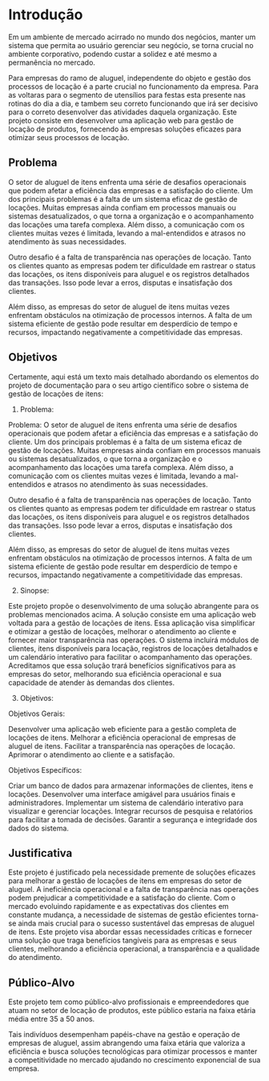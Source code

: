 # Introdução

Em um ambiente de mercado acirrado no mundo dos negócios, manter um sistema que permita ao usuário gerenciar seu negócio, se torna crucial no ambiente corporativo, podendo custar a solidez e até mesmo a permanência no mercado.

Para empresas do ramo de aluguel, independente do objeto e gestão dos processos de locação é a parte crucial no funcionamento da empresa. Para as voltaras para o segmento de utensílios para festas esta presente nas rotinas do dia a dia, e tambem seu correto funcionando que irá ser decisivo para o correto desenvolver das atividades daquela organização.
Este projeto consiste em desenvolver uma aplicação web para gestão de locação de produtos, fornecendo às empresas soluções eficazes para otimizar seus processos de locação.

## Problema

O setor de aluguel de itens enfrenta uma série de desafios operacionais que podem afetar a eficiência das empresas e a satisfação do cliente. Um dos principais problemas é a falta de um sistema eficaz de gestão de locações. Muitas empresas ainda confiam em processos manuais ou sistemas desatualizados, o que torna a organização e o acompanhamento das locações uma tarefa complexa. Além disso, a comunicação com os clientes muitas vezes é limitada, levando a mal-entendidos e atrasos no atendimento às suas necessidades.

Outro desafio é a falta de transparência nas operações de locação. Tanto os clientes quanto as empresas podem ter dificuldade em rastrear o status das locações, os itens disponíveis para aluguel e os registros detalhados das transações. Isso pode levar a erros, disputas e insatisfação dos clientes.

Além disso, as empresas do setor de aluguel de itens muitas vezes enfrentam obstáculos na otimização de processos internos. A falta de um sistema eficiente de gestão pode resultar em desperdício de tempo e recursos, impactando negativamente a competitividade das empresas.

## Objetivos


Certamente, aqui está um texto mais detalhado abordando os elementos do projeto de documentação para o seu artigo científico sobre o sistema de gestão de locações de itens:

1. Problema:

Problema:
O setor de aluguel de itens enfrenta uma série de desafios operacionais que podem afetar a eficiência das empresas e a satisfação do cliente. Um dos principais problemas é a falta de um sistema eficaz de gestão de locações. Muitas empresas ainda confiam em processos manuais ou sistemas desatualizados, o que torna a organização e o acompanhamento das locações uma tarefa complexa. Além disso, a comunicação com os clientes muitas vezes é limitada, levando a mal-entendidos e atrasos no atendimento às suas necessidades.

Outro desafio é a falta de transparência nas operações de locação. Tanto os clientes quanto as empresas podem ter dificuldade em rastrear o status das locações, os itens disponíveis para aluguel e os registros detalhados das transações. Isso pode levar a erros, disputas e insatisfação dos clientes.

Além disso, as empresas do setor de aluguel de itens muitas vezes enfrentam obstáculos na otimização de processos internos. A falta de um sistema eficiente de gestão pode resultar em desperdício de tempo e recursos, impactando negativamente a competitividade das empresas.

2. Sinopse:


Este projeto propõe o desenvolvimento de uma solução abrangente para os problemas mencionados acima. A solução consiste em uma aplicação web voltada para a gestão de locações de itens. Essa aplicação visa simplificar e otimizar a gestão de locações, melhorar o atendimento ao cliente e fornecer maior transparência nas operações. O sistema incluirá módulos de clientes, itens disponíveis para locação, registros de locações detalhados e um calendário interativo para facilitar o acompanhamento das operações. Acreditamos que essa solução trará benefícios significativos para as empresas do setor, melhorando sua eficiência operacional e sua capacidade de atender às demandas dos clientes.

3. Objetivos:

Objetivos Gerais:

Desenvolver uma aplicação web eficiente para a gestão completa de locações de itens.
Melhorar a eficiência operacional de empresas de aluguel de itens.
Facilitar a transparência nas operações de locação.
Aprimorar o atendimento ao cliente e a satisfação.

Objetivos Específicos:

Criar um banco de dados para armazenar informações de clientes, itens e locações.
Desenvolver uma interface amigável para usuários finais e administradores.
Implementar um sistema de calendário interativo para visualizar e gerenciar locações.
Integrar recursos de pesquisa e relatórios para facilitar a tomada de decisões.
Garantir a segurança e integridade dos dados do sistema.

## Justificativa

Este projeto é justificado pela necessidade premente de soluções eficazes para melhorar a gestão de locações de itens em empresas do setor de aluguel. A ineficiência operacional e a falta de transparência nas operações podem prejudicar a competitividade e a satisfação do cliente. Com o mercado evoluindo rapidamente e as expectativas dos clientes em constante mudança, a necessidade de sistemas de gestão eficientes torna-se ainda mais crucial para o sucesso sustentável das empresas de aluguel de itens. Este projeto visa abordar essas necessidades críticas e fornecer uma solução que traga benefícios tangíveis para as empresas e seus clientes, melhorando a eficiência operacional, a transparência e a qualidade do atendimento.



## Público-Alvo

Este projeto tem como público-alvo profissionais e empreendedores que atuam no setor de locação de produtos, este público estaria na faixa etária média entre 35 a 50 anos.

Tais indivíduos desempenham papéis-chave na gestão e operação de empresas de aluguel, assim abrangendo uma faixa etária que valoriza a eficiência e busca soluções tecnológicas para otimizar processos e manter a competitividade no mercado ajudando no crescimento exponencial de sua empresa.
